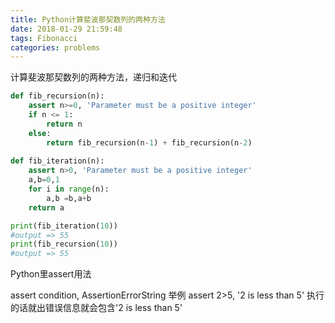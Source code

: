 ```yaml
---
title: Python计算斐波那契数列的两种方法
date: 2018-01-29 21:59:48
tags: Fibonacci 
categories: problems
---
```


计算斐波那契数列的两种方法，递归和迭代


```Python
def fib_recursion(n):
    assert n>=0, 'Parameter must be a positive integer'
    if n <= 1:
        return n
    else:
        return fib_recursion(n-1) + fib_recursion(n-2)
      
def fib_iteration(n):
    assert n>0, 'Parameter must be a positive integer'
    a,b=0,1
    for i in range(n):
        a,b =b,a+b
    return a

print(fib_iteration(10))
#output => 55
print(fib_recursion(10))
#output => 55
```

Python里assert用法

assert condition,  AssertionErrorString
举例
assert 2>5, '2 is less than 5'
执行的话就出错误信息就会包含'2 is less than 5'